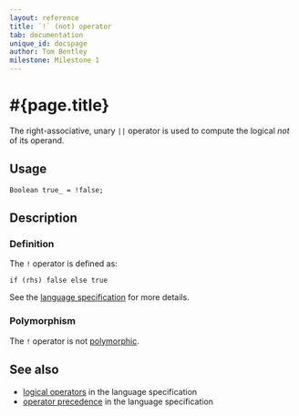 ```yaml
---
layout: reference
title: `!` (not) operator
tab: documentation
unique_id: docspage
author: Tom Bentley
milestone: Milestone 1
---
```


# #{page.title}

The right-associative, unary `||` operator is used to compute the 
logical *not* of its operand.

## Usage 

    Boolean true_ = !false;

## Description

### Definition

The `!` operator is defined as:

    if (rhs) false else true

See the [language specification](#{site.urls.spec}#logical) for 
more details.

### Polymorphism

The `!` operator is not [polymorphic](/documentation/reference/operator/operator-polymorphism). 

## See also

* [logical operators](#{site.urls.spec}#logical) in the 
  language specification
* [operator precedence](#{site.urls.spec}#operatorprecedence) in the 
  language specification

